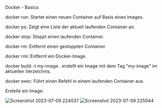 Docker - Basics


docker run: Startet einen neuen Container auf Basis eines Images.

docker ps: Zeigt eine Liste der aktuell laufenden Container an.

docker stop: Stoppt einen laufenden Container.

docker rm: Entfernt einen gestoppten Container.

docker rmi: Entfernt ein Docker-Image.

docker build -t my-image . erstellt ein Image mit dem Tag "my-image" im aktuellen Verzeichnis.

docker exec: Führt einen Befehl in einem laufenden Container aus.

Erstelle ein Image:


![Screenshot 2023-07-09 224037](https://github.com/norawrld/M300-Services/assets/87812697/0cc3ab55-dc6f-4352-8340-d02e23139de5)
![Screenshot 2023-07-09 225044](https://github.com/norawrld/M300-Services/assets/87812697/657f5c7f-f6a2-4c21-a580-be370e89dde1)
